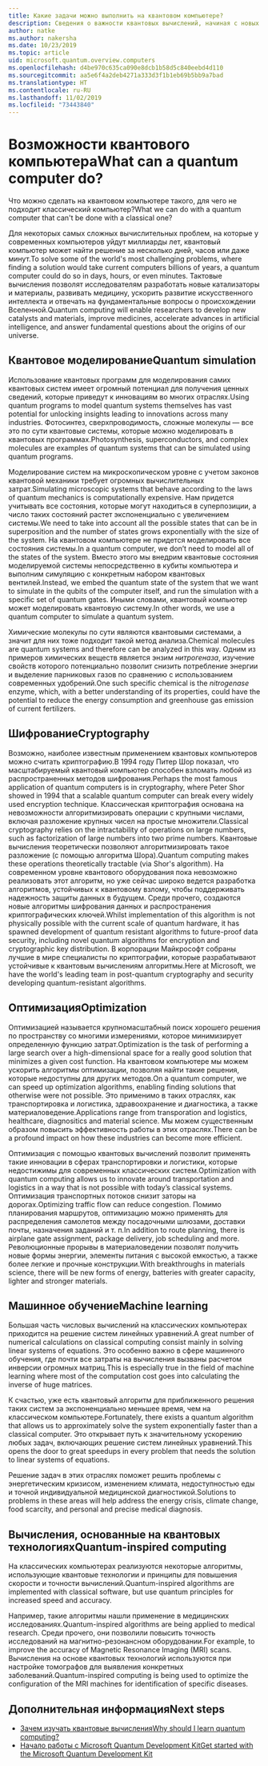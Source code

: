 ```yaml
---
title: Какие задачи можно выполнить на квантовом компьютере?
description: Сведения о важности квантовых вычислений, начиная с новых квантовых алгоритмов и заканчивая алгоритмами для классических компьютеров, основанными на квантовых.
author: natke
ms.author: nakersha
ms.date: 10/23/2019
ms.topic: article
uid: microsoft.quantum.overview.computers
ms.openlocfilehash: d4be970c635ca090e8dcb1b58d5c840eebd4d110
ms.sourcegitcommit: aa5e6f4a2deb4271a333d3f1b1eb69b5bb9a7bad
ms.translationtype: HT
ms.contentlocale: ru-RU
ms.lasthandoff: 11/02/2019
ms.locfileid: "73443840"
---
```

# <a name="what-can-a-quantum-computer-do"></a><span data-ttu-id="3938a-103">Возможности квантового компьютера</span><span class="sxs-lookup"><span data-stu-id="3938a-103">What can a quantum computer do?</span></span>

<span data-ttu-id="3938a-104">Что можно сделать на квантовом компьютере такого, для чего не подходит классический компьютер?</span><span class="sxs-lookup"><span data-stu-id="3938a-104">What we can do with a quantum computer that can't be done with a classical one?</span></span>

<span data-ttu-id="3938a-105">Для некоторых самых сложных вычислительных проблем, на которые у современных компьютеров уйдут миллиарды лет, квантовый компьютер может найти решение за несколько дней, часов или даже минут.</span><span class="sxs-lookup"><span data-stu-id="3938a-105">To solve some of the world's most challenging problems, where finding a solution would take current computers billions of years, a quantum computer could do so in days, hours, or even minutes.</span></span> <span data-ttu-id="3938a-106">Тактовые вычисления позволят исследователям разработать новые катализаторы и материалы, развивать медицину, ускорить развитие искусственного интеллекта и отвечать на фундаментальные вопросы о происхождении Вселенной.</span><span class="sxs-lookup"><span data-stu-id="3938a-106">Quantum computing will enable researchers to develop new catalysts and materials, improve medicines, accelerate advances in artificial intelligence, and answer fundamental questions about the origins of our universe.</span></span>

## <a name="quantum-simulation"></a><span data-ttu-id="3938a-107">Квантовое моделирование</span><span class="sxs-lookup"><span data-stu-id="3938a-107">Quantum simulation</span></span>

<span data-ttu-id="3938a-108">Использование квантовых программ для моделирования самих квантовых систем имеет огромный потенциал для получения ценных сведений, которые приведут к инновациям во многих отраслях.</span><span class="sxs-lookup"><span data-stu-id="3938a-108">Using quantum programs to model quantum systems themselves has vast potential for unlocking insights leading to innovations across many industries.</span></span> <span data-ttu-id="3938a-109">Фотосинтез, сверхпроводимость, сложные молекулы — все это по сути квантовые системы, которые можно моделировать в квантовых программах.</span><span class="sxs-lookup"><span data-stu-id="3938a-109">Photosynthesis, superconductors, and complex molecules are examples of quantum systems that can be simulated using quantum programs.</span></span>

<span data-ttu-id="3938a-110">Моделирование систем на микроскопическом уровне с учетом законов квантовой механики требует огромных вычислительных затрат.</span><span class="sxs-lookup"><span data-stu-id="3938a-110">Simulating microscopic systems that behave according to the laws of quantum mechanics is computationally expensive.</span></span> <span data-ttu-id="3938a-111">Нам придется учитывать все состояния, которые могут находиться в суперпозиции, а число таких состояний растет экспоненциально с увеличением системы.</span><span class="sxs-lookup"><span data-stu-id="3938a-111">We need to take into account all the possible states that can be in superposition and the number of states grows exponentially with the size of the system.</span></span> <span data-ttu-id="3938a-112">На квантовом компьютере не придется моделировать все состояния системы.</span><span class="sxs-lookup"><span data-stu-id="3938a-112">In a quantum computer, we don’t need to model all of the states of the system.</span></span> <span data-ttu-id="3938a-113">Вместо этого мы внедрим квантовые состояния моделируемой системы непосредственно в кубиты компьютера и выполним симуляцию с конкретным набором квантовых вентилей.</span><span class="sxs-lookup"><span data-stu-id="3938a-113">Instead, we embed the quantum state of the system that we want to simulate in the qubits of the computer itself, and run the simulation with a specific set of quantum gates.</span></span> <span data-ttu-id="3938a-114">Иными словами, квантовый компьютер может моделировать квантовую систему.</span><span class="sxs-lookup"><span data-stu-id="3938a-114">In other words, we use a quantum computer to simulate a quantum system.</span></span>

<span data-ttu-id="3938a-115">Химические молекулы по сути являются квантовыми системами, а значит для них тоже подходит такой метод анализа.</span><span class="sxs-lookup"><span data-stu-id="3938a-115">Chemical molecules are quantum systems and therefore can be analyzed in this way.</span></span> <span data-ttu-id="3938a-116">Одним из примеров химических веществ является энзим _нитрогеназа_, изучение свойств которого потенциально позволит снизить потребление энергии и выделение парниковых газов по сравнению с использованием современных удобрений.</span><span class="sxs-lookup"><span data-stu-id="3938a-116">One such specific chemical is the _nitrogenase_ enzyme, which, with a better understanding of its properties, could have the potential to reduce the energy consumption and greenhouse gas emission of current fertilizers.</span></span>

## <a name="cryptography"></a><span data-ttu-id="3938a-117">Шифрование</span><span class="sxs-lookup"><span data-stu-id="3938a-117">Cryptography</span></span>

<span data-ttu-id="3938a-118">Возможно, наиболее известным применением квантовых компьютеров можно считать криптографию.В 1994 году Питер Шор показал, что масштабируемый квантовый компьютер способен взломать любой из распространенных методов шифрования.</span><span class="sxs-lookup"><span data-stu-id="3938a-118">Perhaps the most famous application of quantum computers is in cryptography, where Peter Shor showed in 1994 that a scalable quantum computer can break every widely used encryption technique.</span></span>  <span data-ttu-id="3938a-119">Классическая криптография основана на невозможности алгоритмизировать операции с крупными числами, включая разложение крупных чисел на простые множители.</span><span class="sxs-lookup"><span data-stu-id="3938a-119">Classical cryptography relies on the intractability of operations on large numbers, such as factorization of large numbers into two prime numbers.</span></span>  <span data-ttu-id="3938a-120">Квантовые вычисления теоретически позволяют алгоритмизировать такое разложение (с помощью алгоритма Шора).</span><span class="sxs-lookup"><span data-stu-id="3938a-120">Quantum computing makes these operations theoretically tractable (via Shor's algorithm).</span></span> <span data-ttu-id="3938a-121">На современном уровне квантового оборудования пока невозможно реализовать этот алгоритм, но уже сейчас широко ведется разработка алгоритмов, устойчивых к квантовому взлому, чтобы поддерживать надежность защиты данных в будущем. Среди прочего, создаются новые алгоритмы шифрования данных и распространения криптографических ключей.</span><span class="sxs-lookup"><span data-stu-id="3938a-121">Whilst implementation of this algorithm is not physically possible with the current scale of quantum hardware, it has spawned development of quantum resistant algorithms to future-proof data security, including novel quantum algorithms for encryption and cryptographic key distribution.</span></span>  <span data-ttu-id="3938a-122">В корпорации Майкрософт собраны лучшие в мире специалисты по криптографии, которые разрабатывают устойчивые к квантовым вычислениям алгоритмы.</span><span class="sxs-lookup"><span data-stu-id="3938a-122">Here at Microsoft, we have the world's leading team in post-quantum cryptography and security developing quantum-resistant algorithms.</span></span> 

## <a name="optimization"></a><span data-ttu-id="3938a-123">Оптимизация</span><span class="sxs-lookup"><span data-stu-id="3938a-123">Optimization</span></span>

<span data-ttu-id="3938a-124">Оптимизацией называется крупномасштабный поиск хорошего решения по пространству со многими измерениями, которое минимизирует определенную функцию затрат.</span><span class="sxs-lookup"><span data-stu-id="3938a-124">Optimization is the task of performing a large search over a high-dimensional space for a really good solution that minimizes a given cost function.</span></span>   <span data-ttu-id="3938a-125">На квантовом компьютере мы можем ускорить алгоритмы оптимизации, позволяя найти такие решения, которые недоступны для других методов.</span><span class="sxs-lookup"><span data-stu-id="3938a-125">On a quantum computer, we can speed up optimization algorithms, enabling finding solutions that otherwise were not possible.</span></span> <span data-ttu-id="3938a-126">Это применимо в таких отраслях, как транспортировка и логистика, здравоохранение и диагностика, а также материаловедение.</span><span class="sxs-lookup"><span data-stu-id="3938a-126">Applications range from transporation and logistics, healthcare, diagnositics and material science.</span></span> <span data-ttu-id="3938a-127">Мы можем существенным образом повысить эффективность работы в этих отраслях.</span><span class="sxs-lookup"><span data-stu-id="3938a-127">There can be a profound impact on how these industries can become more efficient.</span></span> 

<span data-ttu-id="3938a-128">Оптимизация с помощью квантовых вычислений позволит применять такие инновации в сферах транспортировки и логистики, которые недостижимы для современных классических систем.</span><span class="sxs-lookup"><span data-stu-id="3938a-128">Optimization with quantum computing allows us to innovate around transportation and logistics in a way that is not possible with today’s classical systems.</span></span> <span data-ttu-id="3938a-129">Оптимизация транспортных потоков снизит заторы на дорогах.</span><span class="sxs-lookup"><span data-stu-id="3938a-129">Optimizing traffic flow can reduce congestion.</span></span>  <span data-ttu-id="3938a-130">Помимо планирования маршрутов, оптимизацию можно применять для распределения самолетов между посадочными шлюзами, доставки почты, назначения заданий и т. п.</span><span class="sxs-lookup"><span data-stu-id="3938a-130">In addition to route planning, there is airplane gate assignment, package delivery, job scheduling and more.</span></span>  <span data-ttu-id="3938a-131">Революционные прорывы в материаловедении позволят получить новые формы энергии, элементы питания с высокой емкостью, а также более легкие и прочные конструкции.</span><span class="sxs-lookup"><span data-stu-id="3938a-131">With breakthroughs in materials science, there will be new forms of energy, batteries with greater capacity, lighter and stronger materials.</span></span> 

## <a name="machine-learning"></a><span data-ttu-id="3938a-132">Машинное обучение</span><span class="sxs-lookup"><span data-stu-id="3938a-132">Machine learning</span></span>

<span data-ttu-id="3938a-133">Большая часть числовых вычислений на классических компьютерах приходится на решение систем линейных уравнений.</span><span class="sxs-lookup"><span data-stu-id="3938a-133">A great number of numerical calculations on classical computing consist mainly in solving linear systems of equations.</span></span> <span data-ttu-id="3938a-134">Это особенно важно в сфере машинного обучения, где почти все затраты на вычисления вызваны расчетом инверсии огромных матриц.</span><span class="sxs-lookup"><span data-stu-id="3938a-134">This is especially true in the field of machine learning where most of the computation cost goes into calculating the inverse of huge matrices.</span></span>

<span data-ttu-id="3938a-135">К счастью, уже есть квантовый алгоритм для приближенного решения таких систем за экспоненциально меньшее время, чем на классическом компьютере.</span><span class="sxs-lookup"><span data-stu-id="3938a-135">Fortunately, there exists a quantum algorithm that allows us to approximately solve the system exponentially faster than a classical computer.</span></span> <span data-ttu-id="3938a-136">Это открывает путь к значительному ускорению любых задач, включающих решение систем линейных уравнений.</span><span class="sxs-lookup"><span data-stu-id="3938a-136">This opens the door to great speedups in every problem that needs the solution to linear systems of equations.</span></span>

<span data-ttu-id="3938a-137">Решение задач в этих отраслях поможет решить проблемы с энергетическим кризисом, изменением климата, недоступностью еды и точной индивидуальной медицинской диагностикой.</span><span class="sxs-lookup"><span data-stu-id="3938a-137">Solutions to problems in these areas will help address the energy crisis, climate change, food scarcity, and personal and precise medical diagnosis.</span></span>

## <a name="quantum-inspired-computing"></a><span data-ttu-id="3938a-138">Вычисления, основанные на квантовых технологиях</span><span class="sxs-lookup"><span data-stu-id="3938a-138">Quantum-inspired computing</span></span>

<span data-ttu-id="3938a-139">На классических компьютерах реализуются некоторые алгоритмы, использующие квантовые технологии и принципы для повышения скорости и точности вычислений.</span><span class="sxs-lookup"><span data-stu-id="3938a-139">Quantum-inspired algorithms are implemented with classical software, but use quantum principles for increased speed and accuracy.</span></span>

<span data-ttu-id="3938a-140">Например, такие алгоритмы нашли применение в медицинских исследованиях.</span><span class="sxs-lookup"><span data-stu-id="3938a-140">Quantum-inspired algorithms are being applied to medical research.</span></span> <span data-ttu-id="3938a-141">Среди прочего, они позволили повысить точность исследований на магнитно-резонансном оборудовании.</span><span class="sxs-lookup"><span data-stu-id="3938a-141">For example, to improve the accuracy of Magnetic Resonance Imaging (MRI) scans.</span></span> <span data-ttu-id="3938a-142">Вычисления на основе квантовых технологий используются при настройке томографов для выявления конкретных заболеваний.</span><span class="sxs-lookup"><span data-stu-id="3938a-142">Quantum-inspired computing is being used to optimize the configuration of the MRI machines for identification of specific diseases.</span></span>

## <a name="next-steps"></a><span data-ttu-id="3938a-143">Дополнительная информация</span><span class="sxs-lookup"><span data-stu-id="3938a-143">Next steps</span></span>

* [<span data-ttu-id="3938a-144">Зачем изучать квантовые вычисления</span><span class="sxs-lookup"><span data-stu-id="3938a-144">Why should I learn quantum computing?</span></span>](xref:microsoft.quantum.overview.why)
* [<span data-ttu-id="3938a-145">Начало работы с Microsoft Quantum Development Kit</span><span class="sxs-lookup"><span data-stu-id="3938a-145">Get started with the Microsoft Quantum Development Kit</span></span>](xref:microsoft.quantum.welcome)
